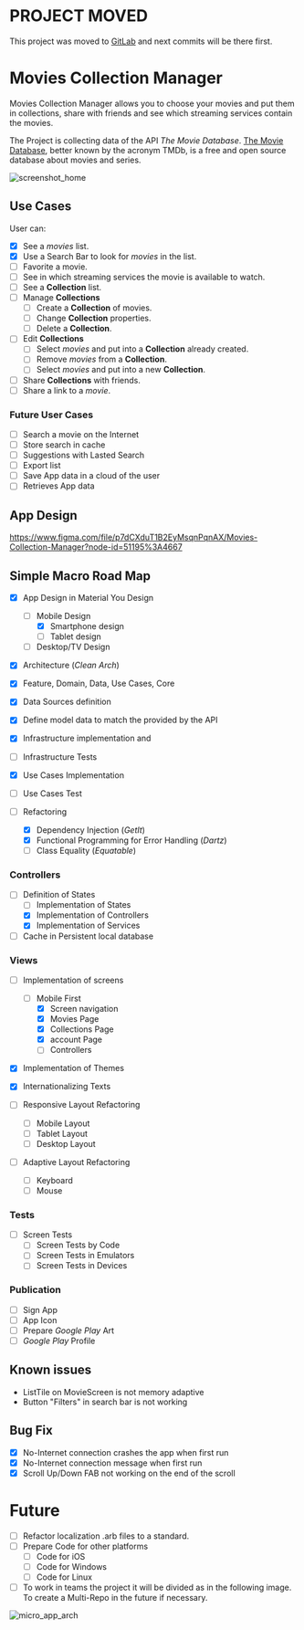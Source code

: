 # PROJECT MOVED

This project was moved to [GitLab](https://gitlab.com/shdo/MoviesCollectionManager) and next commits will be there first.

# Movies Collection Manager

Movies Collection Manager allows you to choose your movies and put them in collections, share with friends and see which streaming services contain the movies.

The Project is collecting data of the API _The Movie Database_.
[The Movie Database](https://www.themoviedb.org/), better known by the acronym TMDb, is a free and open source database about movies and series.

![screenshot_home](https://user-images.githubusercontent.com/6653128/172750291-c38d5ef2-3fae-41c5-9c70-ca848cbe43f9.png)

## Use Cases 

User can:

- [x] See a _movies_ list.
- [x] Use a Search Bar to look for _movies_ in the list.
- [ ] Favorite a movie.
- [ ] See in which streaming services the movie is available to watch.
- [ ] See a **Collection** list.
- [ ] Manage **Collections**
  - [ ] Create a **Collection** of movies.
  - [ ] Change **Collection** properties.
  - [ ] Delete a **Collection**.
- [ ] Edit **Collections**
  - [ ] Select _movies_ and put into a **Collection** already created.
  - [ ] Remove _movies_ from a **Collection**.
  - [ ] Select _movies_ and put into a new **Collection**.
- [ ] Share **Collections** with friends.
- [ ] Share a link to a _movie_.

### Future User Cases

- [ ] Search a movie on the Internet
- [ ] Store search in cache
- [ ] Suggestions with Lasted Search
- [ ] Export list
- [ ] Save App data in a cloud of the user
- [ ] Retrieves App data 

## App Design

https://www.figma.com/file/p7dCXduT1B2EyMsqnPqnAX/Movies-Collection-Manager?node-id=51195%3A4667

## Simple Macro Road Map

- [x] App Design in Material You Design
	- [ ] Mobile Design
		- [x] Smartphone design
		- [ ] Tablet design
	- [ ] Desktop/TV Design

- [x] Architecture (_Clean Arch_)
- [x] Feature, Domain, Data, Use Cases, Core

- [x] Data Sources definition
- [x] Define model data to match the provided by the API
- [x] Infrastructure implementation and
- [ ] Infrastructure Tests
- [x] Use Cases Implementation
- [ ] Use Cases Test

- [ ] Refactoring
	- [x] Dependency Injection (_GetIt_)
	- [x] Functional Programming for Error Handling (_Dartz_)
	- [ ] Class Equality (_Equatable_)

### Controllers

- [ ] Definition of States
	- [ ] Implementation of States
	- [x] Implementation of Controllers
	- [x] Implementation of Services

- [ ] Cache in Persistent local database

### Views

- [ ] Implementation of screens
  - [ ] Mobile First
  	- [x] Screen navigation
    - [x] Movies Page
    - [x] Collections Page
    - [x] account Page
  	- [ ] Controllers
  
- [x] Implementation of Themes
	
- [x] Internationalizing Texts

- [ ] Responsive Layout Refactoring
  - [ ] Mobile Layout
  - [ ] Tablet Layout
  - [ ] Desktop Layout

- [ ] Adaptive Layout Refactoring
  - [ ] Keyboard
  - [ ] Mouse

### Tests

- [ ] Screen Tests 
	- [ ] Screen Tests by Code
	- [ ] Screen Tests in Emulators 
	- [ ] Screen Tests in Devices

### Publication

- [ ] Sign App
- [ ] App Icon
- [ ] Prepare _Google Play_ Art
- [ ] _Google Play_ Profile

## Known issues 

- ListTile on MovieScreen is not memory adaptive
- Button "Filters" in search bar is not working

## Bug Fix

- [x] No-Internet connection crashes the app when first run
- [x] No-Internet connection message when first run
- [x] Scroll Up/Down FAB not working on the end of the scroll

# Future

- [ ] Refactor localization .arb files to a standard.
- [ ] Prepare Code for other platforms
  - [ ] Code for iOS
  - [ ] Code for Windows
  - [ ] Code for Linux

- [ ] To work in teams the project it will be divided as in the following image. To create a Multi-Repo in the future if necessary.

![micro_app_arch](https://user-images.githubusercontent.com/6653128/172748425-df751958-3b08-486e-b45b-b0e5012dd420.png)

